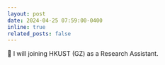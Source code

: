 ```yaml
---
layout: post
date: 2024-04-25 07:59:00-0400
inline: true
related_posts: false
---
```


&#x1F3C3; I will joining HKUST (GZ) as a Research Assistant.

